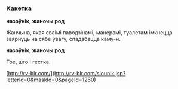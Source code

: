 ### Какетка
**назоўнік, жаночы род**

Жанчына, якая сваімі паводзінамі, манерамі, туалетам імкнецца звярнуць на сябе ўвагу, спадабацца каму-н.

**назоўнік, жаночы род**

Тое, што і гестка.

<a rel="author">[http://rv-blr.com/](http://rv-blr.com/slounik.jsp?letterId=0&maskId=0&pageId=1260)</a>
